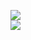 [![](https://img.shields.io/badge/Made%20With-Github%20Spray-lightgrey.svg?style=for-the-badge&logo=github)](https://github.com/Annihil/github-spray#30569)  
[![](https://i.imgur.com/2DrTn0Z.gif)](https://github.com/Annihil/github-spray)